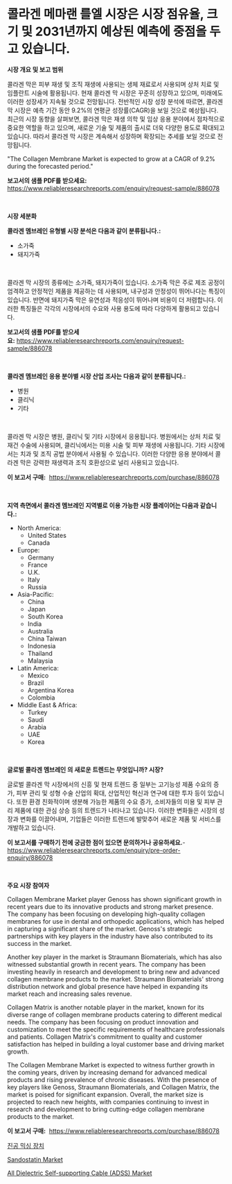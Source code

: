 <p><h1>콜라겐 메마랜 를엘 시장은 시장 점유율, 크기 및 2031년까지 예상된 예측에 중점을 두고 있습니다.</h1></p><p><strong>시장 개요 및 보고 범위</strong></p>
<p><p>콜라겐 막은 피부 재생 및 조직 재생에 사용되는 생체 재료로서 사용되며 상처 치료 및 임플란트 시술에 활용됩니다. 현재 콜라겐 막 시장은 꾸준히 성장하고 있으며, 미래에도 이러한 성장세가 지속될 것으로 전망됩니다. 전반적인 시장 성장 분석에 따르면, 콜라겐 막 시장은 예측 기간 동안 9.2%의 연평균 성장률(CAGR)을 보일 것으로 예상됩니다. 최근의 시장 동향을 살펴보면, 콜라겐 막은 재생 의학 및 임상 응용 분야에서 점차적으로 중요한 역할을 하고 있으며, 새로운 기술 및 제품의 출시로 더욱 다양한 용도로 확대되고 있습니다. 따라서 콜라겐 막 시장은 계속해서 성장하며 확장되는 추세를 보일 것으로 전망됩니다. </p><p>"The Collagen Membrane Market is expected to grow at a CAGR of 9.2% during the forecasted period."</p></p>
<p><strong>보고서의 샘플 PDF를 받으세요:</strong> <a href="https://www.reliableresearchreports.com/enquiry/request-sample/886078">https://www.reliableresearchreports.com/enquiry/request-sample/886078</a></p>
<p>&nbsp;</p>
<p><strong>시장 세분화</strong></p>
<p><strong>콜라겐 멤브레인 유형별 시장 분석은 다음과 같이 분류됩니다.:</strong></p>
<p><ul><li>소가죽</li><li>돼지가죽</li></ul></p>
<p>&nbsp;</p>
<p><p>콜라겐 막 시장의 종류에는 소가죽, 돼지가죽이 있습니다. 소가죽 막은 주로 제조 공정이 엄격하고 안정적인 제품을 제공하는 데 사용되며, 내구성과 안정성이 뛰어나다는 특징이 있습니다. 반면에 돼지가죽 막은 유연성과 적응성이 뛰어나며 비용이 더 저렴합니다. 이러한 특징들은 각각의 시장에서의 수요와 사용 용도에 따라 다양하게 활용되고 있습니다.</p></p>
<p><strong>보고서의 샘플 PDF를 받으세요:</strong>&nbsp;<a href="https://www.reliableresearchreports.com/enquiry/request-sample/886078">https://www.reliableresearchreports.com/enquiry/request-sample/886078</a></p>
<p>&nbsp;</p>
<p><strong> 콜라겐 멤브레인 응용 분야별 시장 산업 조사는 다음과 같이 분류됩니다.:</strong></p>
<p><ul><li>병원</li><li>클리닉</li><li>기타</li></ul></p>
<p>&nbsp;</p>
<p><p>콜라겐 막 시장은 병원, 클리닉 및 기타 시장에서 응용됩니다. 병원에서는 상처 치료 및 재건 수술에 사용되며, 클리닉에서는 미용 시술 및 피부 재생에 사용됩니다. 기타 시장에서는 치과 및 조직 공법 분야에서 사용될 수 있습니다. 이러한 다양한 응용 분야에서 콜라겐 막은 강력한 재생력과 조직 호환성으로 널리 사용되고 있습니다.</p></p>
<p><strong>이 보고서 구매:</strong>&nbsp; <a href="https://www.reliableresearchreports.com/purchase/886078">https://www.reliableresearchreports.com/purchase/886078</a></p>
<p>&nbsp;</p>
<p><strong>지역 측면에서 콜라겐 멤브레인 지역별로 이용 가능한 시장 플레이어는 다음과 같습니다.:</strong></p>
<p><ul>
    <li>
        North America:
        <ul>
            <li>United States</li>
            <li>Canada</li>
        </ul>
    </li>
    <li>
        Europe:
        <ul>
            <li>Germany</li>
            <li>France</li>
            <li>U.K.</li>
            <li>Italy</li>
            <li>Russia</li>
        </ul>
    </li>
    <li>
        Asia-Pacific:
        <ul>
            <li>China</li>
            <li>Japan</li>
            <li>South Korea</li>
            <li>India</li>
            <li>Australia</li>
            <li>China Taiwan</li>
            <li>Indonesia</li>
            <li>Thailand</li>
            <li>Malaysia</li>
        </ul>
    </li>
    <li>
        Latin America:
        <ul>
            <li>Mexico</li>
            <li>Brazil</li>
            <li>Argentina Korea</li>
            <li>Colombia</li>
        </ul>
    </li>
    <li>
        Middle East & Africa:
        <ul>
            <li>Turkey</li>
            <li>Saudi</li>
            <li>Arabia</li>
            <li>UAE</li>
            <li>Korea</li>
        </ul>
    </li>
    </ul></p>
<p>&nbsp;</p>
<p><strong>글로벌 콜라겐 멤브레인 의 새로운 트렌드는 무엇입니까? 시장?</strong></p>
<p><p>글로벌 콜라겐 막 시장에서의 신흥 및 현재 트렌드 중 일부는 고기능성 제품 수요의 증가, 피부 관리 및 성형 수술 산업의 확대, 산업적인 혁신과 연구에 대한 투자 등이 있습니다. 또한 환경 친화적이며 생분해 가능한 제품의 수요 증가, 소비자들의 미용 및 피부 관리 제품에 대한 관심 상승 등의 트렌드가 나타나고 있습니다. 이러한 변화들은 시장의 성장과 변화를 이끌어내며, 기업들은 이러한 트렌드에 발맞추어 새로운 제품 및 서비스를 개발하고 있습니다.</p></p>
<p><strong>이 보고서를 구매하기 전에 궁금한 점이 있으면 문의하거나 공유하세요.</strong>- <a href="https://www.reliableresearchreports.com/enquiry/pre-order-enquiry/886078">https://www.reliableresearchreports.com/enquiry/pre-order-enquiry/886078</a></p>
<p>&nbsp;</p>
<p><strong>주요 시장 참여자</strong></p>
<p><p>Collagen Membrane Market player Genoss has shown significant growth in recent years due to its innovative products and strong market presence. The company has been focusing on developing high-quality collagen membranes for use in dental and orthopedic applications, which has helped in capturing a significant share of the market. Genoss's strategic partnerships with key players in the industry have also contributed to its success in the market.</p><p>Another key player in the market is Straumann Biomaterials, which has also witnessed substantial growth in recent years. The company has been investing heavily in research and development to bring new and advanced collagen membrane products to the market. Straumann Biomaterials' strong distribution network and global presence have helped in expanding its market reach and increasing sales revenue.</p><p>Collagen Matrix is another notable player in the market, known for its diverse range of collagen membrane products catering to different medical needs. The company has been focusing on product innovation and customization to meet the specific requirements of healthcare professionals and patients. Collagen Matrix's commitment to quality and customer satisfaction has helped in building a loyal customer base and driving market growth.</p><p>The Collagen Membrane Market is expected to witness further growth in the coming years, driven by increasing demand for advanced medical products and rising prevalence of chronic diseases. With the presence of key players like Genoss, Straumann Biomaterials, and Collagen Matrix, the market is poised for significant expansion. Overall, the market size is projected to reach new heights, with companies continuing to invest in research and development to bring cutting-edge collagen membrane products to the market.</p></p>
<p><strong>이 보고서 구매:</strong>&nbsp;&nbsp;<a href="https://www.reliableresearchreports.com/purchase/886078">https://www.reliableresearchreports.com/purchase/886078</a></p>
<p><p><a href="https://medium.com/@georgebesoiu20221/%EC%A7%84%EA%B3%B5-%ED%98%BC%ED%95%A9-%EC%9E%A5%EC%B9%98-%EC%8B%9C%EC%9E%A5-2031%EB%85%84%EA%B9%8C%EC%A7%80%EC%9D%98-%ED%8A%B8%EB%A0%8C%EB%93%9C-%EC%98%88%EC%B8%A1-%EB%B0%8F-%EA%B2%BD%EC%9F%81-%EB%B6%84%EC%84%9D-463148d5d05a">진공 믹싱 장치</a></p><p><a href="https://www.linkedin.com/pulse/insights-sandostatin-market-size-analysing-share-trends-growth-jojie?trackingId=l9VN9XFFmqcMpTlQwsy3ug%3D%3D">Sandostatin Market</a></p><p><a href="https://www.linkedin.com/pulse/all-dielectric-self-supporting-cable-adss-market-size-global-e1zpc?trackingId=AWrTCYsvB%2FcWu1fIT6HK5Q%3D%3D">All Dielectric Self-supporting Cable (ADSS) Market</a></p></p>
